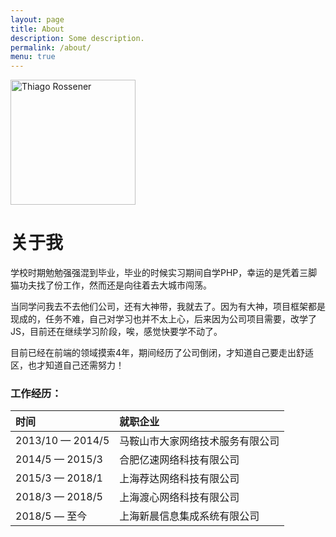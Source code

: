 ```yaml
---
layout: page
title: About
description: Some description.
permalink: /about/
menu: true
---
```


<img class="img-rounded" src="/assets/img/uploads/profile.png" alt="Thiago Rossener" width="200">

# 关于我

学校时期勉勉强强混到毕业，毕业的时候实习期间自学PHP，幸运的是凭着三脚猫功夫找了份工作，然而还是向往着去大城市闯荡。

当同学问我去不去他们公司，还有大神带，我就去了。因为有大神，项目框架都是现成的，任务不难，自己对学习也并不太上心，后来因为公司项目需要，改学了JS，目前还在继续学习阶段，唉，感觉快要学不动了。

目前已经在前端的领域摸索4年，期间经历了公司倒闭，才知道自己要走出舒适区，也才知道自己还需努力！

### 工作经历：

| 时间 | 就职企业 |
| :--- | :--- |
|2013/10 — 2014/5 | 马鞍山市大家网络技术服务有限公司 |
|2014/5 — 2015/3 | 合肥亿速网络科技有限公司 |
|2015/3 — 2018/1 | 上海荐达网络科技有限公司 |
|2018/3 — 2018/5 | 上海渡心网络科技有限公司 |
|2018/5 — 至今 | 上海新晨信息集成系统有限公司 |
